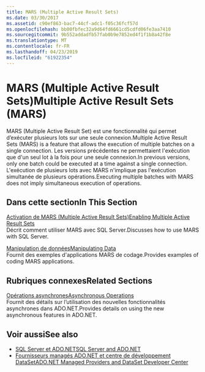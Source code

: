 ```yaml
---
title: MARS (Multiple Active Result Sets)
ms.date: 03/30/2017
ms.assetid: c90ef863-bac7-44cf-adc1-f05c36fcf57d
ms.openlocfilehash: bb00fbfec32a9d64fd6661cd5cdfd06fe3aa7410
ms.sourcegitcommit: 9b552addadfb57fab0b9e7852ed4f1f1b8a42f8e
ms.translationtype: MT
ms.contentlocale: fr-FR
ms.lasthandoff: 04/23/2019
ms.locfileid: "61922354"
---
```

# <a name="multiple-active-result-sets-mars"></a><span data-ttu-id="35342-102">MARS (Multiple Active Result Sets)</span><span class="sxs-lookup"><span data-stu-id="35342-102">Multiple Active Result Sets (MARS)</span></span>
<span data-ttu-id="35342-103">MARS (Multiple Active Result Set) est une fonctionnalité qui permet d’exécuter plusieurs lots sur une seule connexion.</span><span class="sxs-lookup"><span data-stu-id="35342-103">Multiple Active Result Sets (MARS) is a feature that allows the execution of multiple batches on a single connection.</span></span> <span data-ttu-id="35342-104">Les versions précédentes ne permettaient l'exécution que d'un seul lot à la fois pour une seule connexion.</span><span class="sxs-lookup"><span data-stu-id="35342-104">In previous versions, only one batch could be executed at a time against a single connection.</span></span> <span data-ttu-id="35342-105">L'exécution de plusieurs lots avec MARS n'implique pas l'exécution simultanée de plusieurs opérations.</span><span class="sxs-lookup"><span data-stu-id="35342-105">Executing multiple batches with MARS does not imply simultaneous execution of operations.</span></span>  
  
## <a name="in-this-section"></a><span data-ttu-id="35342-106">Dans cette section</span><span class="sxs-lookup"><span data-stu-id="35342-106">In This Section</span></span>  
 [<span data-ttu-id="35342-107">Activation de MARS (Multiple Active Result Sets)</span><span class="sxs-lookup"><span data-stu-id="35342-107">Enabling Multiple Active Result Sets</span></span>](../../../../../docs/framework/data/adonet/sql/enabling-multiple-active-result-sets.md)  
 <span data-ttu-id="35342-108">Décrit comment utiliser MARS avec SQL Server.</span><span class="sxs-lookup"><span data-stu-id="35342-108">Discusses how to use MARS with SQL Server.</span></span>  
  
 [<span data-ttu-id="35342-109">Manipulation de données</span><span class="sxs-lookup"><span data-stu-id="35342-109">Manipulating Data</span></span>](../../../../../docs/framework/data/adonet/sql/manipulating-data.md)  
 <span data-ttu-id="35342-110">Fournit des exemples d'applications MARS de codage.</span><span class="sxs-lookup"><span data-stu-id="35342-110">Provides examples of coding MARS applications.</span></span>  
  
## <a name="related-sections"></a><span data-ttu-id="35342-111">Rubriques connexes</span><span class="sxs-lookup"><span data-stu-id="35342-111">Related Sections</span></span>  
 [<span data-ttu-id="35342-112">Opérations asynchrones</span><span class="sxs-lookup"><span data-stu-id="35342-112">Asynchronous Operations</span></span>](../../../../../docs/framework/data/adonet/sql/asynchronous-operations.md)  
 <span data-ttu-id="35342-113">Fournit des détails sur l’utilisation des nouvelles fonctionnalités asynchrones dans ADO.NET.</span><span class="sxs-lookup"><span data-stu-id="35342-113">Provides details on using the new asynchronous features in ADO.NET.</span></span>  
  
## <a name="see-also"></a><span data-ttu-id="35342-114">Voir aussi</span><span class="sxs-lookup"><span data-stu-id="35342-114">See also</span></span>

- [<span data-ttu-id="35342-115">SQL Server et ADO.NET</span><span class="sxs-lookup"><span data-stu-id="35342-115">SQL Server and ADO.NET</span></span>](../../../../../docs/framework/data/adonet/sql/index.md)
- [<span data-ttu-id="35342-116">Fournisseurs managés ADO.NET et centre de développement DataSet</span><span class="sxs-lookup"><span data-stu-id="35342-116">ADO.NET Managed Providers and DataSet Developer Center</span></span>](https://go.microsoft.com/fwlink/?LinkId=217917)
